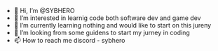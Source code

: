 - 👋 Hi, I’m @SYBHERO
- 👀 I’m interested in learnig code both software dev and game dev 
- 🌱 I’m currently learning nothing and would like to start on this jureny 
- 💞️ I’m looking from some guidens to start my jurney in coding
- 📫 How to reach me discord - sybhero

<!---
SYBHERO/SYBHERO is a ✨ special ✨ repository because its `README.md` (this file) appears on your GitHub profile.
You can click the Preview link to take a look at your changes.
--->
